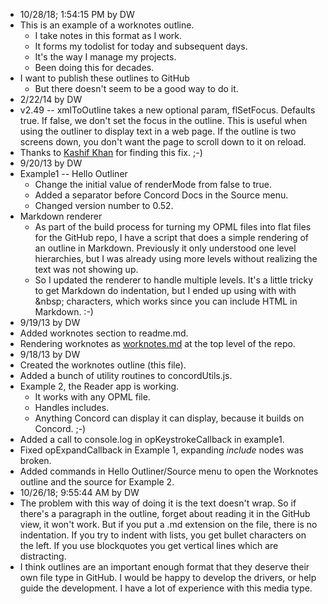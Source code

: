 * 10/28/18; 1:54:15 PM by DW
* This is an example of a worknotes outline.
    * I take notes in this format as I work.
    * It forms my todolist for today and subsequent days.
    * It's the way I manage my projects. 
    * Been doing this for decades.
* I want to publish these outlines to GitHub
    * But there doesn't seem to be a good way to do it.
* 2/22/14 by DW
* v2.49 -- xmlToOutline takes a new optional param, flSetFocus. Defaults true. If false, we don't set the focus in the outline. This is useful when using the outliner to display text in a web page. If the outline is two screens down, you don't want the page to scroll down to it on reload. 
* Thanks to <a href="http://k4shif.blogspot.com/">Kashif Khan</a> for finding this fix. ;-)
* 9/20/13 by DW
* Example1 -- Hello Outliner
    * Change the initial value of renderMode from false to true.
    * Added a separator before Concord Docs in the Source menu.
    * Changed version number to 0.52.
* Markdown renderer
    * As part of the build process for turning my OPML files into flat files for the GitHub repo, I have a script that does a simple rendering of an outline in Markdown. Previously it only understood one level hierarchies, but I was already using more levels without realizing the text was not showing up. 
    * So I updated the renderer to handle multiple levels. It's a little tricky to get Markdown do indentation, but I ended up using with with &amp;nbsp; characters, which works since you can include HTML in Markdown. :-)
* 9/19/13 by DW
* Added worknotes section to readme.md.
* Rendering worknotes as <a href="https://github.com/scripting/concord/blob/master/worknotes.md">worknotes.md</a> at the top level of the repo.
* 9/18/13 by DW
* Created the worknotes outline (this file). 
* Added a bunch of utility routines to concordUtils.js. 
* Example 2, the Reader app is working. 
    * It works with any OPML file.
    * Handles includes. 
    * Anything Concord can display it can display, because it builds on Concord. ;-)
* Added a call to console.log in opKeystrokeCallback in example1. 
* Fixed opExpandCallback in Example 1, expanding <i>include</i> nodes was broken.
* Added commands in Hello Outliner/Source menu to open the Worknotes outline and the source for Example 2.
* 10/26/18; 9:55:44 AM by DW
* The problem with this way of doing it is the text doesn't wrap. So if there's a paragraph in the outline, forget about reading it in the GitHub view, it won't work. But if you put a .md extension on the file, there is no indentation. If you try to indent with lists, you get bullet characters on the left. If you use blockquotes you get vertical lines which are distracting. 
* I think outlines are an important enough format that they deserve their own file type in GitHub. I would be happy to develop the drivers, or help guide the development. I have a lot of experience with this media type. 
